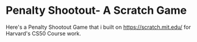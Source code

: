 # Penalty Shootout- A Scratch Game
Here's a Penalty Shootout Game that i built on https://scratch.mit.edu/ for Harvard's CS50 Course work.
